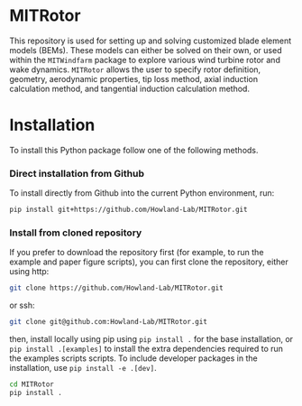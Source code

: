 # MITRotor
This repository is used for setting up and solving customized blade element models (BEMs). These models can either be solved on their own, or used within the `MITWindfarm` package to explore various wind turbine rotor and wake dynamics. `MITRotor` allows the user to specify rotor definition, geometry, aerodynamic properties, tip loss method, axial induction calculation method, and tangential induction calculation method.


# Installation
To install this Python package follow one of the following methods.

### Direct installation from Github
To install directly from Github into the current Python environment, run:
```bash
pip install git+https://github.com/Howland-Lab/MITRotor.git
```


### Install from cloned repository
If you prefer to download the repository first (for example, to run the example and paper figure scripts), you can first clone the repository, either using http:
```bash
git clone https://github.com/Howland-Lab/MITRotor.git
```
or ssh:
```bash
git clone git@github.com:Howland-Lab/MITRotor.git
```
then, install locally using pip using `pip install .` for the base installation, or `pip install .[examples]` to install the extra dependencies required to run the examples scripts scripts. To include developer packages in the installation, use `pip install -e .[dev]`. 

```bash
cd MITRotor
pip install .
```